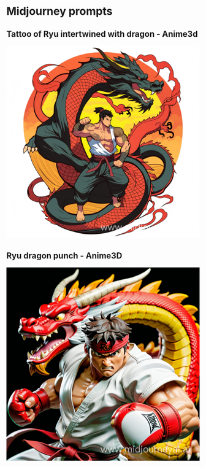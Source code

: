# Midjourney prompts

## Tattoo of Ryu intertwined with dragon - Anime3d

![midjourney dragon ryu tattoo](../assets/images/midjourney_dragon_ryu.png)

## Ryu dragon punch - Anime3D

![midjourney dragon ryu anime](../assets/images/midjourney_dragon_ryu2.png)